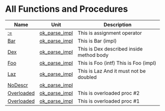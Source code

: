 # All Functions and Procedures


| Name | Unit | Description |
|---|---|---|
| [:=](ok_parse_impl.md#:=) | [ok_parse_impl](ok_parse_impl.md) | This is assignment operator |
| [Bar](ok_parse_impl.md#Bar) | [ok_parse_impl](ok_parse_impl.md) | This is Bar (impl) |
| [Dex](ok_parse_impl.md#Dex) | [ok_parse_impl](ok_parse_impl.md) | This is Dex described inside method body |
| [Foo](ok_parse_impl.md#Foo) | [ok_parse_impl](ok_parse_impl.md) | This is Foo (intf) This is Foo (impl) |
| [Laz](ok_parse_impl.md#Laz) | [ok_parse_impl](ok_parse_impl.md) | This is Laz And it must not be doubled |
| [NoDescr](ok_parse_impl.md#NoDescr) | [ok_parse_impl](ok_parse_impl.md) |   |
| [Overloaded](ok_parse_impl.md#Overloaded) | [ok_parse_impl](ok_parse_impl.md) | This is overloaded proc #2 |
| [Overloaded](ok_parse_impl.md#Overloaded) | [ok_parse_impl](ok_parse_impl.md) | This is overloaded proc #1 |
